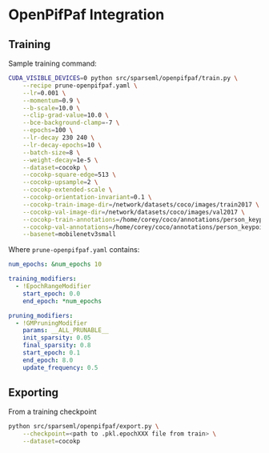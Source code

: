 <!--
Copyright (c) 2021 - present / Neuralmagic, Inc. All Rights Reserved.

Licensed under the Apache License, Version 2.0 (the "License");
you may not use this file except in compliance with the License.
You may obtain a copy of the License at

   http://www.apache.org/licenses/LICENSE-2.0

Unless required by applicable law or agreed to in writing,
software distributed under the License is distributed on an "AS IS" BASIS,
WITHOUT WARRANTIES OR CONDITIONS OF ANY KIND, either express or implied.
See the License for the specific language governing permissions and
limitations under the License.
-->

# OpenPifPaf Integration

## Training

Sample training command:
```bash
CUDA_VISIBLE_DEVICES=0 python src/sparseml/openpifpaf/train.py \
    --recipe prune-openpifpaf.yaml \
    --lr=0.001 \
    --momentum=0.9 \
    --b-scale=10.0 \
    --clip-grad-value=10.0 \
    --bce-background-clamp=-7 \
    --epochs=100 \
    --lr-decay 230 240 \
    --lr-decay-epochs=10 \
    --batch-size=8 \
    --weight-decay=1e-5 \
    --dataset=cocokp \
    --cocokp-square-edge=513 \
    --cocokp-upsample=2 \
    --cocokp-extended-scale \
    --cocokp-orientation-invariant=0.1 \
    --cocokp-train-image-dir=/network/datasets/coco/images/train2017 \
    --cocokp-val-image-dir=/network/datasets/coco/images/val2017 \
    --cocokp-train-annotations=/home/corey/coco/annotations/person_keypoints_train2017.json \
    --cocokp-val-annotations=/home/corey/coco/annotations/person_keypoints_val2017.json \
    --basenet=mobilenetv3small
```

Where `prune-openpifpaf.yaml` contains:
```yaml
num_epochs: &num_epochs 10

training_modifiers:
  - !EpochRangeModifier
    start_epoch: 0.0
    end_epoch: *num_epochs

pruning_modifiers:
  - !GMPruningModifier
    params: __ALL_PRUNABLE__
    init_sparsity: 0.05
    final_sparsity: 0.8
    start_epoch: 0.1
    end_epoch: 8.0
    update_frequency: 0.5
```

## Exporting

From a training checkpoint
```bash
python src/sparseml/openpifpaf/export.py \
    --checkpoint=<path to .pkl.epochXXX file from train> \
    --dataset=cocokp
```
